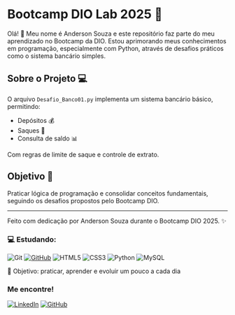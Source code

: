 # Bootcamp DIO Lab 2025 🚀

Olá! 👋 Meu nome é Anderson Souza e este repositório faz parte do meu aprendizado no Bootcamp da DIO. Estou aprimorando meus conhecimentos em programação, especialmente com Python, através de desafios práticos como o sistema bancário simples.

## Sobre o Projeto 💻

O arquivo `Desafio_Banco01.py` implementa um sistema bancário básico, permitindo:
- Depósitos 💰
- Saques 🏧
- Consulta de saldo 📊

Com regras de limite de saque e controle de extrato.

## Objetivo 🎯

Praticar lógica de programação e consolidar conceitos fundamentais, seguindo os desafios propostos pelo Bootcamp DIO.

---

Feito com dedicação por Anderson Souza durante o Bootcamp DIO 2025. ✨

### 💻 Estudando: 
![Git](https://img.shields.io/badge/GIT-E44C30?style=for-the-badge&logo=git&logoColor=white) 
[![GitHub](https://img.shields.io/badge/GitHub-100000?style=for-the-badge&logo=github&logoColor=white)](https://github.com/Anderson-souza-14) 
![HTML5](https://img.shields.io/badge/HTML5-E34F26?style=for-the-badge&logo=html5&logoColor=white) 
![CSS3](https://img.shields.io/badge/CSS3-1572B6?style=for-the-badge&logo=css3&logoColor=white) 
![Python](https://img.shields.io/badge/python-3670A0?style=for-the-badge&logo=python&logoColor=ffdd54) 
![MySQL](https://img.shields.io/badge/MySQL-00000F?style=for-the-badge&logo=mysql&logoColor=white) 

🎯 Objetivo: praticar, aprender e evoluir um pouco a cada dia
 
 ### Me encontre!
[![LinkedIn](https://img.shields.io/badge/LinkedIn-0077B5?style=for-the-badge&logo=linkedin&logoColor=white)](https://www.linkedin.com/in/anderson-souza-626705303/) 
[![GitHub](https://img.shields.io/badge/GitHub-100000?style=for-the-badge&logo=github&logoColor=white)](https://github.com/Anderson-souza-14)